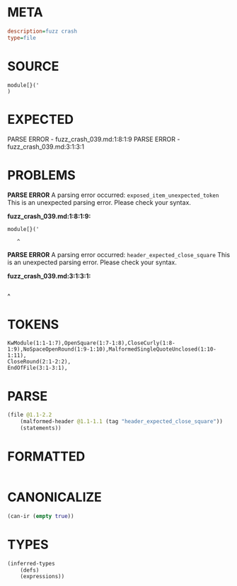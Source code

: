 # META
~~~ini
description=fuzz crash
type=file
~~~
# SOURCE
~~~roc
module[}('
)
~~~
# EXPECTED
PARSE ERROR - fuzz_crash_039.md:1:8:1:9
PARSE ERROR - fuzz_crash_039.md:3:1:3:1
# PROBLEMS
**PARSE ERROR**
A parsing error occurred: `exposed_item_unexpected_token`
This is an unexpected parsing error. Please check your syntax.

**fuzz_crash_039.md:1:8:1:9:**
```roc
module[}('
```
       ^


**PARSE ERROR**
A parsing error occurred: `header_expected_close_square`
This is an unexpected parsing error. Please check your syntax.

**fuzz_crash_039.md:3:1:3:1:**
```roc

```
^


# TOKENS
~~~zig
KwModule(1:1-1:7),OpenSquare(1:7-1:8),CloseCurly(1:8-1:9),NoSpaceOpenRound(1:9-1:10),MalformedSingleQuoteUnclosed(1:10-1:11),
CloseRound(2:1-2:2),
EndOfFile(3:1-3:1),
~~~
# PARSE
~~~clojure
(file @1.1-2.2
	(malformed-header @1.1-1.1 (tag "header_expected_close_square"))
	(statements))
~~~
# FORMATTED
~~~roc
~~~
# CANONICALIZE
~~~clojure
(can-ir (empty true))
~~~
# TYPES
~~~clojure
(inferred-types
	(defs)
	(expressions))
~~~

